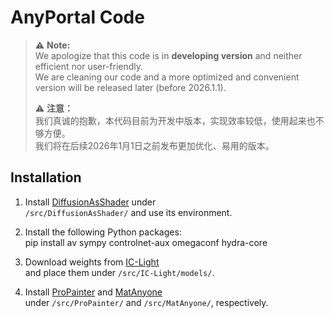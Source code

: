 # AnyPortal Code

> ⚠️ **Note:**  
> We apologize that this code is in **developing version** and neither efficient nor user-friendly.  
> We are cleaning our code and a more optimized and convenient version will be released later (before 2026.1.1).  
> 
> ⚠️ **注意：**  
> 我们真诚的抱歉，本代码目前为开发中版本，实现效率较低，使用起来也不够方便。  
> 我们将在后续2026年1月1日之前发布更加优化、易用的版本。  


## Installation

1. Install [DiffusionAsShader](https://github.com/IGL-HKUST/DiffusionAsShader) under  
   `/src/DiffusionAsShader/` and use its environment.

2. Install the following Python packages:  
   pip install av sympy controlnet-aux omegaconf hydra-core

3. Download weights from [IC-Light](https://github.com/lllyasviel/IC-Light)  
   and place them under `/src/IC-Light/models/`.

4. Install [ProPainter](https://github.com/sczhou/ProPainter) and [MatAnyone](https://github.com/pq-yang/MatAnyone)  
   under `/src/ProPainter/` and `/src/MatAnyone/`, respectively.

